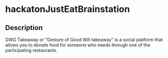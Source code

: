 # hackatonJustEatBrainstation
## Description
GWG Takeaway or "Gesture of Good Will takeaway" is a social platform that allows you to donate food for someone who needs through one of the participating restaurants.

